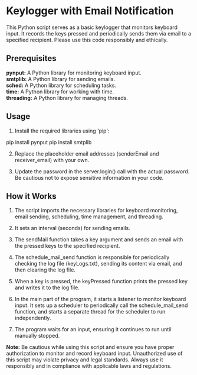 # Keylogger with Email Notification
This Python script serves as a basic keylogger that monitors keyboard input. It records the keys pressed and periodically sends them via email to a specified recipient. Please use this code responsibly and ethically.


## Prerequisites
**pynput:** A Python library for monitoring keyboard input.<br>
**smtplib:** A Python library for sending emails.<br>
**sched:** A Python library for scheduling tasks.<br>
**time:** A Python library for working with time.<br>
**threading:** A Python library for managing threads.<br>


## Usage
1. Install the required libraries using 'pip':
   
  pip install pynput
  pip install smtplib
  
2. Replace the placeholder email addresses (senderEmail and receiver_email) with your own.
   
3. Update the password in the server.login() call with the actual password. Be cautious not to expose sensitive information in your code.


## How it Works
1. The script imports the necessary libraries for keyboard monitoring, email sending, scheduling, time management, and threading.

2. It sets an interval (seconds) for sending emails.

3. The sendMail function takes a key argument and sends an email with the pressed keys to the specified recipient.

4. The schedule_mail_send function is responsible for periodically checking the log file (keyLogs.txt), sending its content via email, and then clearing the log file.

5. When a key is pressed, the keyPressed function prints the pressed key and writes it to the log file.

6. In the main part of the program, it starts a listener to monitor keyboard input. It sets up a scheduler to periodically call the schedule_mail_send function, and starts a separate thread for the scheduler to run independently.

7. The program waits for an input, ensuring it continues to run until manually stopped.


**Note:** Be cautious while using this script and ensure you have proper authorization to monitor and record keyboard input. Unauthorized use of this script may violate privacy and legal standards. Always use it responsibly and in compliance with applicable laws and regulations.
